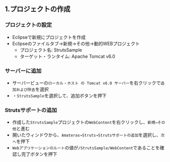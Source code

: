 ## 1.プロジェクトの作成

### プロジェクトの設定

* Eclipseで新規にプロジェクトを作成
* Eclipseのファイルタブ→新規→その他→動的WEBプロジェクト
    * プロジェクト名: StrutsSample
    * ターゲット・ランタイム: Apache Tomcat v6.0

### サーバーに追加

* サーバービューの`ローカル・ホスト の Tomcat v6.0 サーバー`を右クリックで`追加および除去`を選択
* ・`StrutsSample`を選択して、追加ボタンを押下

### Strutsサポートの追加

* 作成した`StrutsSample`プロジェクトの`WebContent`を右クリックし、`新規→その他`と進む
* 開いたウィンドウから、`Amateras→Struts→Strutsサポートの追加`を選択し、`次へ`を押下
* `Webアプリケーションのルート`の値が`/StrutsSample/WebContent`であることを確認し完了ボタンを押下